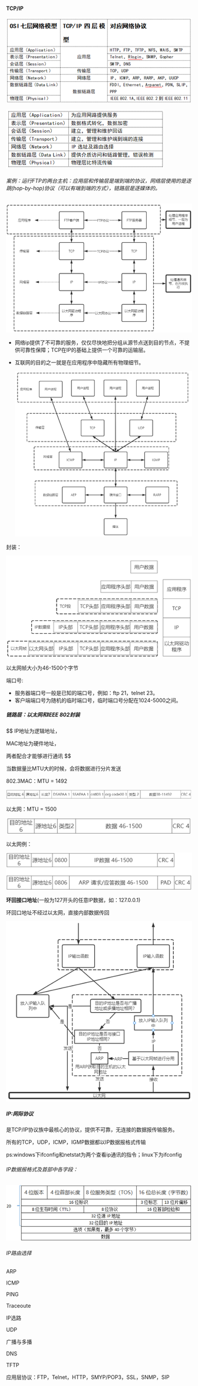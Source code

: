 #### TCP/IP

![image-20210929112820793](image-20210929112820793.png)

![image-20210929114259741](image-20210929114259741.png)

###### 案例：运行FTP的两台主机：应用层和传输层是端到端的协议，网络层使用的是逐跳(hop-by-hop)协议（可以有端到端的方式），链路层是逐媒体的。

![image-20210929120817573](image-20210929120817573.png)

- 网络ip提供了不可靠的服务，仅仅尽快地把分组从源节点送到目的节点，不提供可靠性保障；TCP在IP的基础上提供一个可靠的运输层。

- 互联网的目的之一就是在应用程序中隐藏所有物理细节。

  ![image-20210929154911344](image-20210929154911344.png)

封装：

![image-20210929161531744](image-20210929161531744.png)

以太网帧大小为46-1500个字节

端口号:

- 服务器端口号一般是已知的端口号，例如：ftp 21，telnet 23。
- 客户端端口号为随机的临时端口号，临时端口号分配在1024-5000之间。

##### 链路层：以太网和IEEE 802封装

$$
IP地址为逻辑地址，

MAC地址为硬件地址，

两者配合才能够进行通讯
$$

当数据量比MTU大的时候，会将数据进行分片发送

802.3MAC：MTU = 1492

![image-20210929171543944](image-20210929171543944.png)

以太网：MTU = 1500

![image-20210929171558663](image-20210929171558663.png)

以太网例：

![image-20210929171859715](image-20210929171859715.png)

**环回接口地址**(一般为127开头的任意IP数据，如：127.0.0.1)

环回口地址不经过以太网，直接内部数据传回

![image-20210929174911627](image-20210929174911627.png)





##### IP:网际协议

是TCP/IP协议族中最核心的协议，提供不可靠，无连接的数据报传输服务。

所有的TCP，UDP，ICMP，IGMP数据都以IP数据报格式传输

ps:windows下ifconfig和netstat为两个查看ip通讯的指令；linux下为ifconfig



###### IP数据报格式及首部中各字段：

![image-20210929195051305](image-20210929195051305.png)



###### IP路由选择





ARP

ICMP

PING

Traceoute

IP选路

UDP

广播与多播

DNS

TFTP

应用层协议：FTP，Telnet，HTTP，SMYP/POP3，SSL，SNMP，SIP